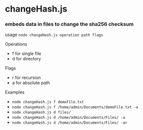 # changeHash.js
### embeds data in files to change the sha256 checksum

usage `node changeHash.js operation path flags`

Operations
- f for single file
- d for directory

Flags
- r for recursion
- a for absolute path

Examples
- `node changeHash.js f demoFile.txt`
- `node changeHash.js f /home/admin/Documents/demoFile.txt -a`
- `node changeHash.js d files/`
- `node changeHash.js d /home/admin/Documents/Files/ -a`
- `node changeHash.js d /home/admin/Documents/Files/ -ar`
